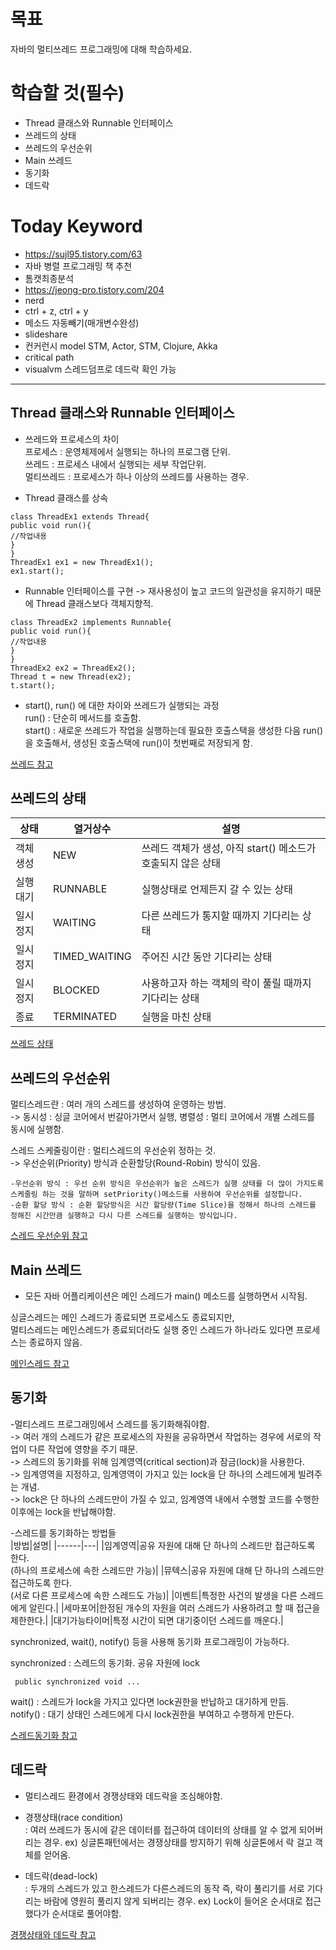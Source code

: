 # 목표  
자바의 멀티쓰레드 프로그래밍에 대해 학습하세요.  

# 학습할 것(필수)  
- Thread 클래스와 Runnable 인터페이스  
- 쓰레드의 상태  
- 쓰레드의 우선순위  
- Main 쓰레드  
- 동기화  
- 데드락  

# Today Keyword  
- https://sujl95.tistory.com/63  
- 자바 병렬 프로그래밍 책 추천  
- 톰캣최종분석  
- https://jeong-pro.tistory.com/204
- nerd
- ctrl + z, ctrl + y
- 메소드 자동빼기(매개변수완성)
- slideshare
- 컨커런시 model STM, Actor, STM, Clojure, Akka
- critical path
- visualvm 스레드덤프로 데드락 확인 가능  

- - -


## Thread 클래스와 Runnable 인터페이스  

- 쓰레드와 프로세스의 차이  
프로세스 : 운영체제에서 실행되는 하나의 프로그램 단위.  
쓰레드 : 프로세스 내에서 실행되는 세부 작업단위.  
멀티쓰레드 : 프로세스가 하나 이상의 쓰레드를 사용하는 경우.  

- Thread 클래스를 상속  
```
class ThreadEx1 extends Thread{
public void run(){
//작업내용
}
}
ThreadEx1 ex1 = new ThreadEx1();
ex1.start();
```

- Runnable 인터페이스를 구현 -> 재사용성이 높고 코드의 일관성을 유지하기 때문에 Thread 클래스보다 객체지향적.  
```
class ThreadEx2 implements Runnable{
public void run(){
//작업내용
}
}
ThreadEx2 ex2 = ThreadEx2();
Thread t = new Thread(ex2);
t.start();
```
- start(), run() 에 대한 차이와 쓰레드가 실행되는 과정  
run() : 단순히 메서드를 호출함.  
start() : 새로운 쓰레드가 작업을 실행하는데 필요한 호출스택을 생성한 다음 run() 을 호출해서, 생성된 호출스택에 run()이 첫번째로 저장되게 함.  

[쓰레드 참고](https://dev-troh.tistory.com/47)  


## 쓰레드의 상태  

|상태|열거상수|설명|
|------|---|---|
|객체생성|NEW|쓰레드 객체가 생성, 아직 start() 메소드가 호출되지 않은 상태|
|실행대기|RUNNABLE|실행상태로 언제든지 갈 수 있는 상태|
|일시정지|WAITING|다른 쓰레드가 통지할 때까지 기다리는 상태|
|일시정지|TIMED_WAITING|주어진 시간 동안 기다리는 상태|
|일시정지|BLOCKED|사용하고자 하는 객체의 락이 풀릴 때까지 기다리는 상태|
|종료|TERMINATED|실행을 마친 상태|

[쓰레드 상태](https://widevery.tistory.com/27)  

## 쓰레드의 우선순위  

멀티스레드란 : 여러 개의 스레드를 생성하여 운영하는 방법.  
-> 동시성 : 싱글 코어에서 번갈아가면서 실행, 병렬성 : 멀티 코어에서 개별 스레드를 동시에 실행함.  

스레드 스케줄링이란 : 멀티스레드의 우선순위 정하는 것.  
-> 우선순위(Priority) 방식과 순환할당(Round-Robin) 방식이 있음.  
```
-우선순위 방식 : 우선 순위 방식은 우선순위가 높은 스레드가 실행 상태를 더 많이 가지도록 스케줄링 하는 것을 말하며 setPriority()메소드를 사용하여 우선순위를 설정합니다.
-순환 할당 방식 : 순환 할당방식은 시간 할당량(Time Slice)을 정해서 하나의 스레드를 정해진 시간만큼 실행하고 다시 다른 스레드를 실행하는 방식입니다.
```

[스레드 우선순위 참고](https://coding-factory.tistory.com/569)  

## Main 쓰레드  

- 모든 자바 어플리케이션은 메인 스레드가 main() 메소드를 실행하면서 시작됨.  

싱글스레드는 메인 스레드가 종료되면 프로세스도 종료되지만,  
멀티스레드는 메인스레드가 종료되더라도 실행 중인 스레드가 하나라도 있다면 프로세스는 종료하지 않음.   


[메인스레드 참고](https://honbabzone.com/java/java-thread/)

## 동기화  

-멀티스레드 프로그래밍에서 스레드를 동기화해줘야함.  
-> 여러 개의 스레드가 같은 프로세스의 자원을 공유하면서 작업하는 경우에 서로의 작업이 다른 작업에 영향을 주기 때문.  
-> 스레드의 동기화를 위해 임계영역(critical section)과 잠금(lock)을 사용한다.  
-> 임계영역을 지정하고, 임계영역이 가지고 있는 lock을 단 하나의 스레드에게 빌려주는 개념.  
-> lock은 단 하나의 스레드만이 가질 수 있고, 임계영역 내에서 수행할 코드를 수행한 이후에는 lock을 반납해야함.  

-스레드를 동기화하는 방법들  
|방법|설명|
|------|---|
|임계영역|공유 자원에 대해 단 하나의 스레드만 접근하도록 한다.</br>(하나의 프로세스에 속한 스레드만 가능)|
|뮤텍스|공유 자원에 대해 단 하나의 스레드만 접근하도록 한다.</br>(서로 다른 프로세스에 속한 스레드도 가능)|
|이벤트|특정한 사건의 발생을 다른 스레드에게 알린다.|
|세마포어|한정된 개수의 자원을 여러 스레드가 사용하려고 할 때 접근을 제한한다.|
|대기가능타이머|특정 시간이 되면 대기중이던 스레드를 깨운다.|

synchronized, wait(), notify() 등을 사용해 동기화 프로그래밍이 가능하다.  

synchronized : 스레드의 동기화. 공유 자원에 lock  
```
 public synchronized void ...
```
wait() : 스레드가 lock을 가지고 있다면 lock권한을 반납하고 대기하게 만듬.  
notify() : 대기 상태인 스레드에게 다시 lock권한을 부여하고 수행하게 만든다.  

[스레드동기화 참고](https://kyun2.tistory.com/12)

## 데드락  

- 멀티스레드 환경에서 경쟁상태와 데드락을 조심해야함.  

- 경쟁상태(race condition)  
: 여러 쓰레드가 동시에 같은 데이터를 접근하여 데이터의 상태를 알 수 없게 되어버리는 경우.
 ex) 싱글톤패턴에서는 경쟁상태를 방지하기 위해 싱글톤에서 락 걸고 객체를 얻어옴.    

- 데드락(dead-lock)  
: 두개의 스레드가 있고 한스레드가 다른스레드의 동작 즉, 락이 풀리기를 서로 기다리는 바람에 영원히 풀리지 않게 되버리는 경우.
ex) Lock이 들어온 순서대로 접근했다가 순서대로 풀어야함.  


[경쟁상태와 데드락 참고](https://m.blog.naver.com/PostView.nhn?blogId=tommybee&logNo=50192920921&proxyReferer=https:%2F%2Fwww.google.com%2F)

